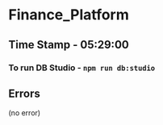 # Finance_Platform

## Time Stamp - 05:29:00

### To run DB Studio - ``` npm run db:studio ```

## Errors
(no error)
